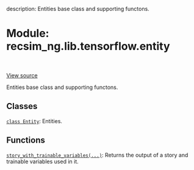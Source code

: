 description: Entities base class and supporting functons.

<div itemscope itemtype="http://developers.google.com/ReferenceObject">
<meta itemprop="name" content="recsim_ng.lib.tensorflow.entity" />
<meta itemprop="path" content="Stable" />
</div>

# Module: recsim_ng.lib.tensorflow.entity

<!-- Insert buttons and diff -->

<table class="tfo-notebook-buttons tfo-api nocontent" align="left">

</table>

<a target="_blank" href="https://github.com/google-research/recsim_ng/tree/master/recsim_ng/lib/tensorflow/entity.py">View
source</a>

Entities base class and supporting functons.

## Classes

[`class Entity`](../../../recsim_ng/lib/tensorflow/entity/Entity.md): Entities.

## Functions

[`story_with_trainable_variables(...)`](../../../recsim_ng/lib/tensorflow/entity/story_with_trainable_variables.md):
Returns the output of a story and trainable variables used in it.
